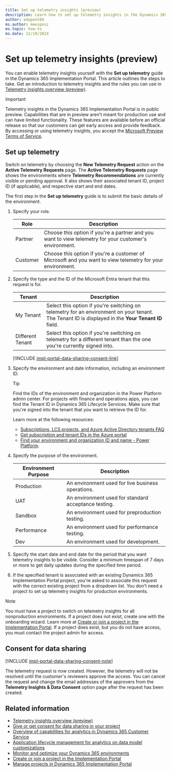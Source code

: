 ```yaml
---
title: Set up telemetry insights (preview) 
description: Learn how to set up telemetry insights in the Dynamics 365 Implementation Portal, including overviews on feature details, requesting access and data consent.
author: edupont04
ms.author: meesposi
ms.topic: how-to
ms.date: 12/19/2024
---
```


# Set up telemetry insights (preview)

You can enable telemetry insights yourself with the **Set up telemetry** guide in the Dynamics 365 Implementation Portal. This article outlines the steps to take. Get an introduction to telemetry insights and the rules you can use in [Telemetry insights overview (preview)](telemetry-insights.md).

> [!IMPORTANT]
> Telemetry insights in the Dynamics 365 Implementation Portal is in public preview. Capabilities that are in preview aren't meant for production use and can have limited functionality. These features are available before an official release so that our customers can get early access and provide feedback.
> By accessing or using telemetry insights, you accept the [Microsoft Preview Terms of Service](https://go.microsoft.com/fwlink/?linkid=2242556).

## Set up telemetry

Switch on telemetry by choosing the **New Telemetry Request** action on the **Active Telemetry Requests** page. The **Active Telemetry Requests** page shows the environments where **Telemetry Recommendations** are currently visible or pending approval. It also shows their associated tenant ID, project ID (if applicable), and respective start and end dates.  

The first step in the **Set up telemetry** guide is to submit the basic details of the environment.

1. Specify your role.

    | Role | Description |
    |------|-------------|
    | Partner | Choose this option if you're a partner and you want to view telemetry for your customer's environment.
    | Customer | Choose this option if you're a customer of Microsoft and you want to view telemetry for your environment.

2. Specify the type and the ID of the Microsoft Entra tenant that this request is for.

    | Tenant | Description |
    |------|-------------|
    | My Tenant | Select this option if you're switching on telemetry for an environment on your tenant. The Tenant ID is displayed in the **Your Tenant ID** field. |
    | Different Tenant | Select this option if you're switching on telemetry for a different tenant than the one you're currently signed into. |

    [!INCLUDE [impl-portal-data-sharing-consent-link](../includes/impl-portal-data-sharing-consent-link.md)]

3. Specify the environment and date information, including an environment ID.

    > [!TIP]
    > Find the IDs of the environment and organization in the Power Platform admin center. For projects with finance and operations apps, you can find the Tenant ID in Dynamics 365 Lifecycle Services. Make sure that you're signed into the tenant that you want to retrieve the ID for.

     Learn more at the following resources:

    - [Subscriptions, LCS projects, and Azure Active Directory tenants FAQ](/dynamics365/fin-ops-core/dev-itpro/get-started/subscription-overview#how-can-i-find-the-tenant-name-and-tenant-id-within-lcs)  
    - [Get subscription and tenant IDs in the Azure portal](/azure/azure-portal/get-subscription-tenant-id#find-your-microsoft-entra-tenant)  
    - [Find your environment and organization ID and name - Power Platform](/power-platform/admin/determine-org-id-name).

4. Specify the purpose of the environment.

    | Environment Purpose | Description |
    |------|-------------|
    | Production | An environment used for live business operations.|
    | UAT | An environment used for standard acceptance testing.|
    | Sandbox | An environment used for preproduction testing.|
    | Performance | An environment used for performance testing.|
    | Dev | An environment used for development.|

5. Specify the start date and end date for the period that you want telemetry insights to be visible. Consider a minimum timespan of 7 days or more to get daily updates during the specified time period.  

6. If the specified tenant is associated with an existing Dynamics 365 Implementation Portal project, you're asked to associate this request with the correct existing project from a dropdown list. You don't need a project to set up telemetry insights for production environments.

> [!NOTE]
> You must have a project to switch on telemetry insights for all nonproduction environments. If a project does not exist, create one with the onboarding wizard. Learn more at [Create or join a project in the Implementation Portal](onboard-project.md). If a project does exist, but you do not have access, you must contact the project admin for access.

## Consent for data sharing

[!INCLUDE [impl-portal-data-sharing-consent-note](../includes/impl-portal-data-sharing-consent-note.md)]

The telemetry request is now created. However, the telemetry will not be resolved until the customer's reviewers approve the access. You can cancel the request and change the email addresses of the approvers from the **Telemetry Insights & Data Consent** option page after the request has been created.

## Related information

- [Telemetry insights overview (preview)](telemetry-insights.md)  
- [Give or get consent for data sharing in your project](data-sharing-consent.md)  
- [Overview of capabilities for analytics in Dynamics 365 Customer Service](../resources/analytics-capabilities.md)  
- [Application lifecycle management for analytics on data model customizations](../resources/analytics-alm-custom-reports.md)  
- [Monitor and optimize your Dynamics 365 environments](../implementation-guide/service-solution-monitor-service-health.md)  
- [Create or join a project in the Implementation Portal](onboard-project.md)  
- [Manage projects in Dynamics 365 Implementation Portal](manage-projects.md)  
